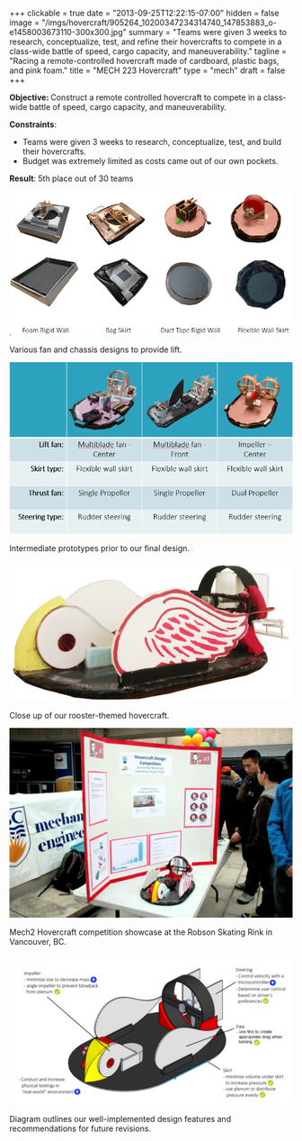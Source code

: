 +++
clickable = true
date = "2013-09-25T12:22:15-07:00"
hidden = false
image = "/imgs/hovercraft/905264_10200347234314740_147853883_o-e1458003673110-300x300.jpg"
summary = "Teams were given 3 weeks to research, conceptualize, test, and refine their hovercrafts to compete in a class-wide battle of speed, cargo capacity, and maneuverability."
tagline = "Racing a remote-controlled hovercraft made of cardboard, plastic bags, and pink foam."
title = "MECH 223 Hovercraft"
type = "mech"
draft = false
+++

<p><strong>Objective: </strong>Construct a remote controlled hovercraft to compete in a class-wide battle of speed, cargo capacity, and maneuverability.</p>

<p><strong>Constraints</strong>:</p>
<ul>
	<li>Teams were given 3 weeks to research, conceptualize, test, and build their hovercrafts.</li>
	<li>Budget was extremely limited as costs came out of our own pockets.</li>
</ul>
<p><strong>Result</strong>: 5th place out of 30 teams</p>

<a><img class="img-responsive img-content" src="/imgs/hovercraft/Lift-tests.png" /></a>
<p class="caption">Various fan and chassis designs to provide lift.</p>

<a><img class="img-responsive img-content" src="/imgs/hovercraft/Prototypes.png" /></a>
<p class="caption">Intermediate prototypes prior to our final design.</p>

<a><img class="img-responsive img-content" src="/imgs/hovercraft/Final-Picture1.png" /></a>
<p class="caption">Close up of our rooster-themed hovercraft.</p>

<a><img class="img-responsive img-content" src="/imgs/hovercraft/902707_10200373195283748_1412416824_o-1024x683.jpg" /></a>
<p class="caption">Mech2 Hovercraft competition showcase at the Robson Skating Rink in Vancouver, BC.</p>

<a><img class="img-responsive img-content" src="/imgs/hovercraft/Recommendations1-1024x544.png" /></a>
<p class="caption">Diagram outlines our well-implemented design features and recommendations for future revisions.</p>